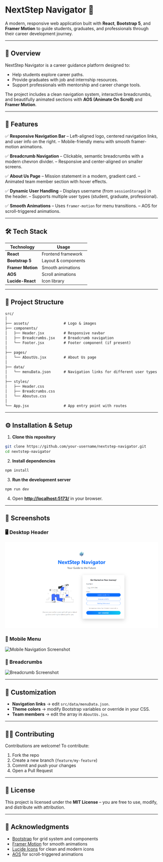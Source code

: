 # NextStep Navigator 🌟

A modern, responsive web application built with **React**, **Bootstrap 5**, and **Framer Motion** to guide students, graduates, and professionals through their career development journey.

---

## 📖 Overview

NextStep Navigator is a career guidance platform designed to:

* Help students explore career paths.
* Provide graduates with job and internship resources.
* Support professionals with mentorship and career change tools.

The project includes a clean navigation system, interactive breadcrumbs, and beautifully animated sections with **AOS (Animate On Scroll)** and **Framer Motion**.

---

## 🚀 Features

✅ **Responsive Navigation Bar**
– Left-aligned logo, centered navigation links, and user info on the right.
– Mobile-friendly menu with smooth framer-motion animations.

✅ **Breadcrumb Navigation**
– Clickable, semantic breadcrumbs with a modern chevron divider.
– Responsive and center-aligned on smaller screens.

✅ **About Us Page**
– Mission statement in a modern, gradient card.
– Animated team member section with hover effects.

✅ **Dynamic User Handling**
– Displays username (from `sessionStorage`) in the header.
– Supports multiple user types (student, graduate, professional).

✅ **Smooth Animations**
– Uses `framer-motion` for menu transitions.
– AOS for scroll-triggered animations.

---

## 🛠️ Tech Stack

| Technology        | Usage               |
| ----------------- | ------------------- |
| **React**         | Frontend framework  |
| **Bootstrap 5**   | Layout & components |
| **Framer Motion** | Smooth animations   |
| **AOS**           | Scroll animations   |
| **Lucide-React**  | Icon library        |

---

## 📂 Project Structure

```
src/
│
├── assets/                # Logo & images
├── components/
│   ├── Header.jsx         # Responsive navbar
│   ├── Breadcrumbs.jsx    # Breadcrumb navigation
│   └── Footer.jsx         # Footer component (if present)
│
├── pages/
│   └── AboutUs.jsx        # About Us page
│
├── data/
│   └── menuData.json      # Navigation links for different user types
│
├── styles/
│   ├── Header.css
│   ├── Breadcrumbs.css
│   └── Aboutus.css
│
└── App.jsx                # App entry point with routes
```

---

## ⚙️ Installation & Setup

1. **Clone this repository**

```bash
git clone https://github.com/your-username/nextstep-navigator.git
cd nextstep-navigator
```

2. **Install dependencies**

```bash
npm install
```

3. **Run the development server**

```bash
npm run dev
```

4. Open **[http://localhost:5173/](http://localhost:5173/)** in your browser.

---

## 📸 Screenshots

### 🖥️ Desktop Header

![Desktop Navigation Screenshot](docs/screenshots/header-desktop.png)

### 📱 Mobile Menu

![Mobile Navigation Screenshot](docs/screenshots/header-mobile.png)

### 📑 Breadcrumbs

![Breadcrumb Screenshot](docs/screenshots/breadcrumbs.png)

---

## 🎨 Customization

* **Navigation links** → edit `src/data/menuData.json`.
* **Theme colors** → modify Bootstrap variables or override in your CSS.
* **Team members** → edit the array in `AboutUs.jsx`.

---

## 🧑‍💻 Contributing

Contributions are welcome!
To contribute:

1. Fork the repo
2. Create a new branch (`feature/my-feature`)
3. Commit and push your changes
4. Open a Pull Request

---

## 📄 License

This project is licensed under the **MIT License** – you are free to use, modify, and distribute with attribution.

---

## 🙌 Acknowledgments

* [Bootstrap](https://getbootstrap.com/) for grid system and components
* [Framer Motion](https://www.framer.com/motion/) for smooth animations
* [Lucide Icons](https://lucide.dev/) for clean and modern icons
* [AOS](https://michalsnik.github.io/aos/) for scroll-triggered animations
